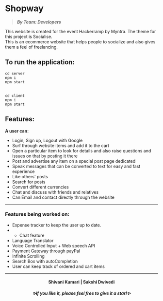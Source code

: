 # Shopway
>***By Team: Developers***

This website is created for the event Hackerramp by Myntra. The theme for this project is Socialise. <br />
This is an ecommerce website that helps people to socialize and also gives them a feel of freelancing. 

## To run the application:

`cd server` <br />
`npm i` <br />
`npm start`<br /><br />

`cd client` <br />
`npm i` <br />
`npm start`

## Features:

**A user can:** <br />
- Login, Sign up, Logout with Google<br />
- Surf through website items and add it to the cart <br />
- Open a particular item to look for details and also raise questions and issues on that by posting it there  <br />
- Post and advertise any item on a special post page dedicated  <br />
- Speak messages that can be converted to text for easy and fast experience  <br />
- Like others' posts  <br />
- Search for posts  <br />
- Convert different currencies  <br />
- Chat and discuss with friends and relatives  <br />
- Can Email and contact directly through the website

---

### Features being worked on:
- Expense tracker to keep the user up to date.
- - Chat feature <br/>
- Language Translator <br />
- Voice Controlled Input + Web speech API <br/>
- Payment Gateway through payPal <br/>
- Infinite Scrolling <br/>
- Search Box with autoCompletion
- User can keep track of ordered and cart items<br/>

---
<h4 align="center">Shivani Kumari | Sakshi Dwivedi
<h5 align="center">✨If you like it, please feel free to give it a star!✨</h5>
